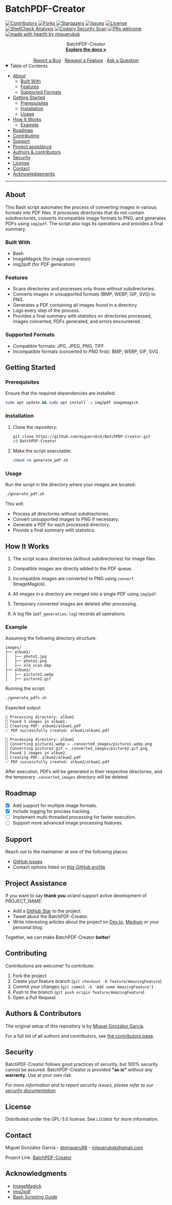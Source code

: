 # BatchPDF-Creator

[![Contributors][contributors-shield]][contributors-url]
[![Forks][forks-shield]][forks-url]
[![Stargazers][stars-shield]][stars-url]
[![Issues][issues-shield]][issues-url]
[![License][license-shield]][license-url]
[![ShellCheck Analysis][shell-check-shield]][shell-check-url]
[![Codacy Security Scan][codacy-shield]][codacy-url]
[![PRs welcome][pr-shield]][pr-url]
[![made with hearth by miguerubsk][made-shield]][made-url]

<div align="center">
  BatchPDF-Creator
  <br />
  <a href="#about"><strong>Explore the docs »</strong></a>
  <br />
  <br />
  <a href="https://github.com/miguerubsk/BatchPDF-Creator/issues/new?assignees=miguerubsk&labels=bug&template=01_BUG_REPORT.md&title=%5BBUG%5D+">Report a Bug</a>
  ·
  <a href="https://github.com/miguerubsk/BatchPDF-Creator/issues/new?assignees=&labels=enhancement&template=02_FEATURE_REQUEST.md&title=%5BFEATURE%5D+">Request a Feature</a>
  .
  <a href="https://github.com/miguerubsk/BatchPDF-Creator/issues/new?assignees=&labels=question&template=04_SUPPORT_QUESTION.md&title=%5BSUPPORT%5D+">Ask a Question</a>
</div>



<details open="open">
<summary>Table of Contents</summary>

- [About](#about)
  - [Built With](#built-with)
  - [Features](#features)
  - [Supported Formats](#supported-formats)
- [Getting Started](#getting-started)
  - [Prerequisites](#prerequisites)
  - [Installation](#installation)
  - [Usage](#usage)
- [How It Works](#how-it-works)
  - [Example](#example)
- [Roadmap](#roadmap)
- [Contributing](#contributing)
- [Support](#support)
- [Project assistance](#project-assistance)
- [Authors & contributors](#authors--contributors)
- [Security](#security)
- [License](#license)
- [Contact](#contact)
- [Acknowledgements](#acknowledgments)

</details>

---

## About

This Bash script automates the process of converting images in various formats into PDF files. It processes directories that do not contain subdirectories, converts incompatible image formats to PNG, and generates PDFs using `img2pdf`. The script also logs its operations and provides a final summary.

### Built With
- Bash
- ImageMagick (for image conversion)
- img2pdf (for PDF generation)

### Features
- Scans directories and processes only those without subdirectories.
- Converts images in unsupported formats (BMP, WEBP, GIF, SVG) to PNG.
- Generates a PDF containing all images found in a directory.
- Logs every step of the process.
- Provides a final summary with statistics on directories processed, images converted, PDFs generated, and errors encountered.

### Supported Formats
- Compatible formats: JPG, JPEG, PNG, TIFF
- Incompatible formats (converted to PNG first): BMP, WEBP, GIF, SVG

## Getting Started

### Prerequisites
Ensure that the required dependencies are installed:
```sh
sudo apt update && sudo apt install -y img2pdf imagemagick
```

### Installation
1. Clone the repository:
   ```sh
   git clone https://github.com/miguerubsk/BatchPDF-Creator.git
   cd BatchPDF-Creator
   ```
2. Make the script executable:
   ```sh
   chmod +x generate_pdf.sh
   ```

### Usage
Run the script in the directory where your images are located:
```sh
./generate_pdf.sh
```
This will:
- Process all directories without subdirectories.
- Convert unsupported images to PNG if necessary.
- Generate a PDF for each processed directory.
- Provide a final summary with statistics.

## How It Works

1.  The script scans directories (without subdirectories) for image files.
    
2.  Compatible images are directly added to the PDF queue.
    
3.  Incompatible images are converted to PNG using `convert` (ImageMagick).
    
4.  All images in a directory are merged into a single PDF using `img2pdf`.
    
5.  Temporary converted images are deleted after processing.
    
6.  A log file (`pdf_generation.log`) records all operations.

### Example

Assuming the following directory structure:

```
images/
├── album1/
│   ├── photo1.jpg
│   ├── photo2.png
│   ├── old_scan.bmp
├── album2/
│   ├── picture1.webp
│   ├── picture2.gif

```

Running the script:

```bash
./generate_pdfs.sh

```

Expected output:

```
📂 Processing directory: album1
📸 Found 3 images in album1.
📄 Creating PDF: album1/album1.pdf
✅ PDF successfully created: album1/album1.pdf

📂 Processing directory: album2
🔄 Converting picture1.webp → .converted_images/picture1.webp.png
🔄 Converting picture2.gif → .converted_images/picture2.gif.png
📸 Found 2 images in album2.
📄 Creating PDF: album2/album2.pdf
✅ PDF successfully created: album2/album2.pdf

```

After execution, PDFs will be generated in their respective directories, and the temporary `.converted_images` directory will be deleted.

## Roadmap
- [x] Add support for multiple image formats.
- [x] Include logging for process tracking.
- [ ] Implement multi-threaded processing for faster execution.
- [ ] Support more advanced image processing features.

## Support

Reach out to the maintainer at one of the following places:

- [GitHub issues](https://github.com/miguerubsk/BatchPDF-Creator/issues/new?assignees=&labels=question&template=04_SUPPORT_QUESTION.md&title=support%3A+)
- Contact options listed on [this GitHub profile](https://github.com/miguerubsk)

## Project Assistance

If you want to say **thank you** or/and support active development of PROJECT_NAME:

- Add a [GitHub Star](https://github.com/miguerubsk/BatchPDF-Creator) to the project.
- Tweet about the BatchPDF-Creator.
- Write interesting articles about the project on [Dev.to](https://dev.to/), [Medium](https://medium.com/) or your personal blog.

Together, we can make BatchPDF-Creator **better**!

## Contributing
Contributions are welcome! To contribute:
1. Fork the project
2. Create your feature branch (`git checkout -b feature/AmazingFeature`)
3. Commit your changes (`git commit -m 'Add some AmazingFeature'`)
4. Push to the branch (`git push origin feature/AmazingFeature`)
5. Open a Pull Request

## Authors & Contributors

The original setup of this repository is by [Miguel González García](https://github.com/miguerubsk).

For a full list of all authors and contributors, see [the contributors page](https://github.com/miguerubsk/BatchPDF-Creator/contributors).

## Security

BatchPDF-Creator follows good practices of security, but 100% security cannot be assured.
BatchPDF-Creator is provided **"as is"** without any **warranty**. Use at your own risk.

_For more information and to report security issues, please refer to our [security documentation](docs/SECURITY.md)._

## License
Distributed under the GPL-3.0 license. See `LICENSE` for more information.

## Contact
Miguel González García - [@migueru98](https://twitter.com/migueru98) - miguerubsk@gmail.com

Project Link: [BatchPDF-Creator](https://github.com/miguerubsk/BatchPDF-Creator)

## Acknowledgments
- [ImageMagick](https://imagemagick.org/)
- [img2pdf](https://github.com/josch/img2pdf)
- [Bash Scripting Guide](https://tldp.org/LDP/abs/html/)

<!-- MARKDOWN LINKS & IMAGES -->
[contributors-shield]: https://img.shields.io/github/contributors/miguerubsk/BatchPDF-Creator.svg?style=for-the-badge
[contributors-url]: https://github.com/miguerubsk/BatchPDF-Creator/graphs/contributors
[forks-shield]: https://img.shields.io/github/forks/miguerubsk/BatchPDF-Creator.svg?style=for-the-badge
[forks-url]: https://github.com/miguerubsk/BatchPDF-Creator/network/members
[stars-shield]: https://img.shields.io/github/stars/miguerubsk/BatchPDF-Creator.svg?style=for-the-badge
[stars-url]: https://github.com/miguerubsk/BatchPDF-Creator/stargazers
[issues-shield]: https://img.shields.io/github/issues/miguerubsk/BatchPDF-Creator.svg?style=for-the-badge
[issues-url]: https://github.com/miguerubsk/BatchPDF-Creator/issues
[license-shield]: https://img.shields.io/github/license/miguerubsk/BatchPDF-Creator.svg?style=for-the-badge
[license-url]: https://github.com/miguerubsk/BatchPDF-Creator/blob/master/LICENSE
[shell-check-shield]:https://github.com/miguerubsk/BatchPDF-Creator/actions/workflows/ShellCheckAnalysis.yml/badge.svg?branch=master
[shell-check-url]: https://github.com/miguerubsk/BatchPDF-Creator/actions/workflows/ShellCheckAnalysis.yml
[codacy-shield]: https://github.com/miguerubsk/BatchPDF-Creator/actions/workflows/codacy.yml/badge.svg
[codacy-url]: https://github.com/miguerubsk/BatchPDF-Creator/actions/workflows/codacy.yml
[pr-shield]: https://img.shields.io/badge/PRs-welcome-ff69b4.svg?style=flat-square
[pr-url]: https://github.com/miguerubsk/BatchPDF-Creator/issues?q=is%3Aissue+is%3Aopen+label%3A%22help+wanted%22
[made-shield]: https://img.shields.io/badge/made%20with%20%E2%99%A5%20by-miguerubsk-ff1414.svg?style=flat-square
[made-url]: https://github.com/miguerubsk

